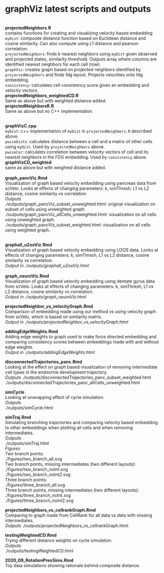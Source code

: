 # graphViz latest scripts and outputs
\
**projectedNeighbors.R**  \
contains functions for creating and visualizing velocity based embedding  \
`myDist`: composite distance function based on Euclidean distance and cosine similarity. Can also compute using L1 distance and pearson correlation.  \
`projectedNeighbors`: finds k nearest neighbors using `myDist` given observed and projected states, similarity threshold. Outputs array where columns are identified nearest neighbors for each cell (row).  \
`graphViz`: creates graph based on projected neighbors identified by `projectedNeighbors` and finds fdg layout. Projects velocities onto fdg embedding.   \
`consistency`: calculates cell consistency score given an embedding and velocity vectors.  
**projectedNeighbors_weightedCD.R**  
Same as above but with weighted distance added.  
**projectedNeighborsR.R**  
Same as above but no C++ implementation.  

\
**graphVizC.cpp**  
`myDist`: c++ implementation of `myDist` in `projectedNeighbors.R` described above.  
`pwiseDists`: calculates distance between a cell and a matrix of other cells using `myDist`. Used by `projectedNeighbors` above.  
`pwiseCor`: calculates correlation between velocity vectors of cell and its nearest neighbors in the FDG embedding. Used by `consistency` above.  
**graphVizCD_weighted**  
same as above but with weighted distance added.  
\
**graph_pancViz.Rmd**  \
Visualization of graph based velocity embedding using pancreas data from scVelo. Looks at effects of changing parameters: k, simThresh, L1 vs L2 distance, cosine similarity vs correlation.\
*Outputs*  
./outputs/graph_pancViz_subset_unweighted.html: original visualization on subset of cells using unweighted graph.  
./outputs/graph_pancViz_allCells_unweighted.html: visualization on all cells using unweighted graph.  
./outputs/graph_pancViz_subset_weighted.html: visualization on all cells using weighted graph.  

\
**graphall_u2osViz.Rmd**  \
Visualization of graph based velocity embedding using U2OS data. Looks at effects of changing parameters: k, simThresh, L1 vs L2 distance, cosine similarity vs correlation.\
*Output in ./outputs/graphall_u2osViz.html*\
\
**graph_neuroViz.Rmd**  
Visualization of graph based velocity embedding using dentate gyrus data from scVelo. Looks at effects of changing parameters: k, simThresh, L1 vs L2 distance, cosine similarity vs correlation.\
*Output in ./outputs/graph_neuroViz.html*  

**projectedNeighbor_vs_velocityGraph.Rmd**  
Comparison of embedding made using our method vs using velocity graph from scVelo, which is based on similarity matrix.  
*Output in ./outputs/projectedNeighbor_vs_velocityGraph.html*   

**addingEdgeWeights.Rmd**  
Adding edge weights to graph used to make force directed embedding and comparing consistency scores between embeddings made with and without edge weights.  
*Output in ./outputs/addingEdgeWeights.html*  

**disconnectedTrajectories_panc.Rmd**  
Looking at the effect on graph based visualization of removing intermediate cell types in the endocrine development trajectory.  
*Outputs*
./outputs/disconnectedTrajectories_panc_subset_weighted.html  
./outputs/disconnectedTrajectories_panc_allCells_unweighted.html  

**simCycle**  
Looking at unwrapping effect of cycle simulation.  
*Outputs*  
./outputs/simCycle.html  

**simTraj.Rmd**  
Simulating branching trajectories and comparing velocity based embedding to other embeddings when plotting all cells and when removing intermediates.  
*Outputs*  
./outputs/simTraj.html  
*Figures*  
Two branch points:  
./figures/two_branch_all.svg  
Two branch points, missing intermediates (two different layouts):  
./figures/two_branch_noInt.svg  
./figures/two_branch_noInt2.svg  
Three branch points:  
./figures/three_branch_all.svg  
Three branch points, missing intermediates (two different layouts):  
./figures/three_branch_noInt.svg  
./figures/three_branch_noInt2.svg  

**projectedNeighbors_vs_cellrankGraph.Rmd**  
Comparing to graph made from CellRank for all data vs data with missing intermediates.  
*Outputs*
./outputs/projectedNeighbors_vs_cellrankGraph.html  

**testingWeightedCD.Rmd**  
Trying different distance weights on cycle simulation.  
*Outputs*  
./outputs/testingWeightedCD.html  

**2020_09_RotationPresSims.Rmd**\
Toy data simulations showing rationale behind composite distance.
